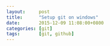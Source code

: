 ```yaml
---
layout:     post
title:      "Setup git on windows"
date:       2015-12-09 11:08:00+0800
categories: [git]
tags:       [git, github]
---
```

